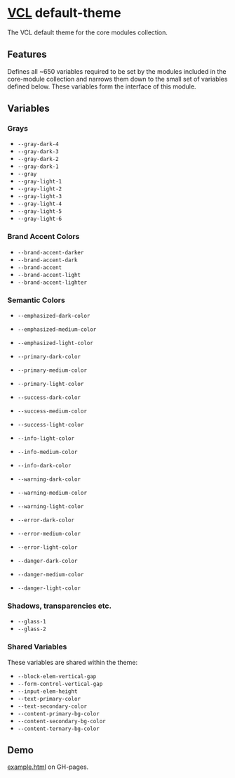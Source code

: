 # [VCL](https://github.com/vcl/vcl/doc) default-theme

The VCL default theme for the core modules collection.

## Features

Defines all ~650 variables required to be set by the modules included in
the core-module collection and narrows them down to the small set
of variables defined below. These variables form the interface
of this module.

## Variables

### Grays

- `--gray-dark-4`
- `--gray-dark-3`
- `--gray-dark-2`
- `--gray-dark-1`
- `--gray`
- `--gray-light-1`
- `--gray-light-2`
- `--gray-light-3`
- `--gray-light-4`
- `--gray-light-5`
- `--gray-light-6`

### Brand Accent Colors

- `--brand-accent-darker`
- `--brand-accent-dark`
- `--brand-accent`
- `--brand-accent-light`
- `--brand-accent-lighter`

### Semantic Colors

- `--emphasized-dark-color`
- `--emphasized-medium-color`
- `--emphasized-light-color`

- `--primary-dark-color`
- `--primary-medium-color`
- `--primary-light-color`

- `--success-dark-color`
- `--success-medium-color`
- `--success-light-color`

- `--info-light-color`
- `--info-medium-color`
- `--info-dark-color`

- `--warning-dark-color`
- `--warning-medium-color`
- `--warning-light-color`

- `--error-dark-color`
- `--error-medium-color`
- `--error-light-color`

- `--danger-dark-color`
- `--danger-medium-color`
- `--danger-light-color`

### Shadows, transparencies etc.

- `--glass-1`
- `--glass-2`

### Shared Variables

These variables are shared within the theme:

- `--block-elem-vertical-gap`
- `--form-control-vertical-gap`
- `--input-elem-height`
- `--text-primary-color`
- `--text-secondary-color`
- `--content-primary-bg-color`
- `--content-secondary-bg-color`
- `--content-ternary-bg-color`

## Demo

[example.html](/demo/example.html) on GH-pages.
